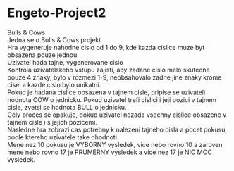 # Engeto-Project2
Bulls &amp; Cows\
Jedna se o Bulls &amp; Cows projekt\
Hra vygeneruje nahodne cislo od 1 do 9, kde kazda cislice muze byt obsazena pouze jednou\
Uzivatel hada tajne, vygenerovane cislo\
Kontrola uzivatelskeho vstupu zajisti, aby zadane cislo melo skutecne pouze 4 znaky, bylo v rozmezi 1-9, neobsahovalo zadne jine znaky krome cisel a kazde cislo bylo unikatni.\
Pokud je hadana cislice obsazena v tajnem cisle, pripise se uzivateli hodnota COW o jednicku. Pokud uzivatel trefi cislici i jeji pozici v tajnem cisle, zvetsi se hodnota BULL o jednicku.\
Cely proces se opakuje, dokud uzivatel nezada vsechny cislice obsazene v tajnem cisle i s jejich pozicemi.\
Nasledne hra zobrazi cas potrebny k nalezeni tajneho cisla a pocet pokusu, podle ktereho uzivatele take ohodnoti.\
Mene nez 10 pokusu je VYBORNY vysledek, vice nebo rovno 10 a zaroven mene nebo rovno 17 je PRUMERNY vysledek a vice nez 17 je NIC MOC vysledek.
